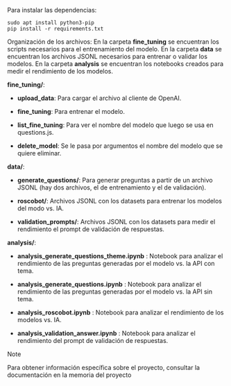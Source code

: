 Para instalar las dependencias:

    sudo apt install python3-pip
    pip install -r requirements.txt

Organización de los archivos:
En la carpeta **fine_tuning** se encuentran los scripts necesarios para el entrenamiento del modelo. En la carpeta **data** se encuentran los archivos JSONL necesarios para entrenar o validar los modelos. En la carpeta **analysis** se encuentran los notebooks creados para medir el rendimiento de los modelos.

**fine_tuning/**:

- **upload_data**: Para cargar el archivo al cliente de OpenAI.

- **fine_tuning**: Para entrenar el modelo.

- **list_fine_tuning**: Para ver el nombre del modelo que luego se usa en questions.js.

- **delete_model**: Se le pasa por argumentos el nombre del modelo que se quiere eliminar.

**data/**:

- **generate_questions/**: Para generar preguntas a partir de un archivo JSONL (hay dos archivos, el de entrenamiento y el de validación).

- **roscobot/**: Archivos JSONL con los datasets para entrenar los modelos del modo vs. IA.

- **validation_prompts/**: Archivos JSONL con los datasets para medir el rendimiento el prompt de validación de respuestas.

**analysis/**:

- **analysis_generate_questions_theme.ipynb** : Notebook para analizar el rendimiento de las preguntas generadas por el modelo vs. la API con tema.

- **analysis_generate_questions.ipynb** : Notebook para analizar el rendimiento de las preguntas generadas por el modelo vs. la API sin tema.

- **analysis_roscobot.ipynb** : Notebook para analizar el rendimiento de los modelos vs. IA.

- **analysis_validation_answer.ipynb** : Notebook para analizar el rendimiento del prompt de validación de respuestas.

> [!NOTE]
> Para obtener información específica sobre el proyecto, consultar la documentación en la memoria del proyecto